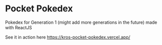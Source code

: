 # Pocket Pokedex

Pokedex for Generation 1 (might add more generations in the future) made with ReactJS

See it in action here https://kros-pocket-pokedex.vercel.app/
